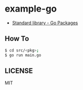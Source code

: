 # example-go

- [Standard library - Go Packages](https://pkg.go.dev/std)

## How To

```sh
$ cd src/<pkg>;
$ go run main.go
```

## LICENSE

MIT
